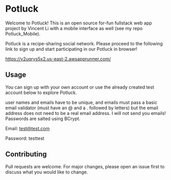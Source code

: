 # Potluck

Welcome to Potluck! This is an open source for-fun fullstack web app project by Vincent Li with a mobile interface as well (see my repo Potluck_Mobile).

Potluck is a recipe-sharing social network. Please proceed to the following link to sign up and start participating in our Potluck in browser!

https://v2uqrys5x2.us-east-2.awsapprunner.com/

## Usage

You can sign up with your own account or use the already created test account below to explore Potluck. 

user names and emails have to be unique, and emails must pass a basic email validator (must have an @ and a . followed by letters) but the email address does not need to be a real email address. I will not send you emails!
Passwords are salted using BCrypt.


Email: test@test.com

Password: testtest

## Contributing

Pull requests are welcome. For major changes, please open an issue first to discuss what you would like to change.


